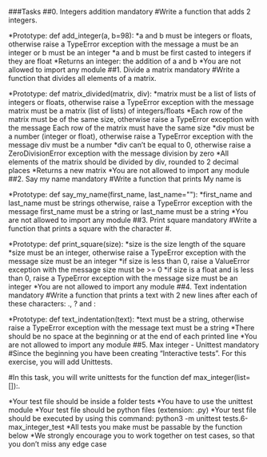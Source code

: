 ###Tasks
##0. Integers addition
mandatory
#Write a function that adds 2 integers.

  *Prototype: def add_integer(a, b=98):
  *a and b must be integers or floats, otherwise raise a TypeError exception with the message a must be an integer or b must be an integer
  *a and b must be first casted to integers if they are float
  *Returns an integer: the addition of a and b
  *You are not allowed to import any module
##1. Divide a matrix
mandatory
#Write a function that divides all elements of a matrix.

  *Prototype: def matrix_divided(matrix, div):
  *matrix must be a list of lists of integers or floats, otherwise raise a TypeError exception with the message matrix must be a matrix (list of lists) of integers/floats
  *Each row of the matrix must be of the same size, otherwise raise a TypeError exception with the message Each row of the matrix must have the same size
  *div must be a number (integer or float), otherwise raise a TypeError exception with the message div must be a number
  *div can’t be equal to 0, otherwise raise a ZeroDivisionError exception with the message division by zero
  *All elements of the matrix should be divided by div, rounded to 2 decimal places
  *Returns a new matrix
  *You are not allowed to import any module
##2. Say my name
mandatory
#Write a function that prints My name is <first name> <last name>

  *Prototype: def say_my_name(first_name, last_name=""):
  *first_name and last_name must be strings otherwise, raise a TypeError exception with the message first_name must be a string or last_name must be a string
  *You are not allowed to import any module
##3. Print square
mandatory
#Write a function that prints a square with the character #.

  *Prototype: def print_square(size):
  *size is the size length of the square
  *size must be an integer, otherwise raise a TypeError exception with the message size must be an integer
  *if size is less than 0, raise a ValueError exception with the message size must be >= 0
  *if size is a float and is less than 0, raise a TypeError exception with the message size must be an integer
  *You are not allowed to import any module
##4. Text indentation
mandatory
#Write a function that prints a text with 2 new lines after each of these characters: ., ? and :

  *Prototype: def text_indentation(text):
  *text must be a string, otherwise raise a TypeError exception with the message text must be a string
  *There should be no space at the beginning or at the end of each printed line
  *You are not allowed to import any module
##5. Max integer - Unittest
mandatory
#Since the beginning you have been creating “Interactive tests”. For this exercise, you will add Unittests.

#In this task, you will write unittests for the function def max_integer(list=[]):.

  *Your test file should be inside a folder tests
  *You have to use the unittest module
  *Your test file should be python files (extension: .py)
  *Your test file should be executed by using this command: python3 -m unittest tests.6-max_integer_test
  *All tests you make must be passable by the function below
  *We strongly encourage you to work together on test cases, so that you don’t miss any edge case

